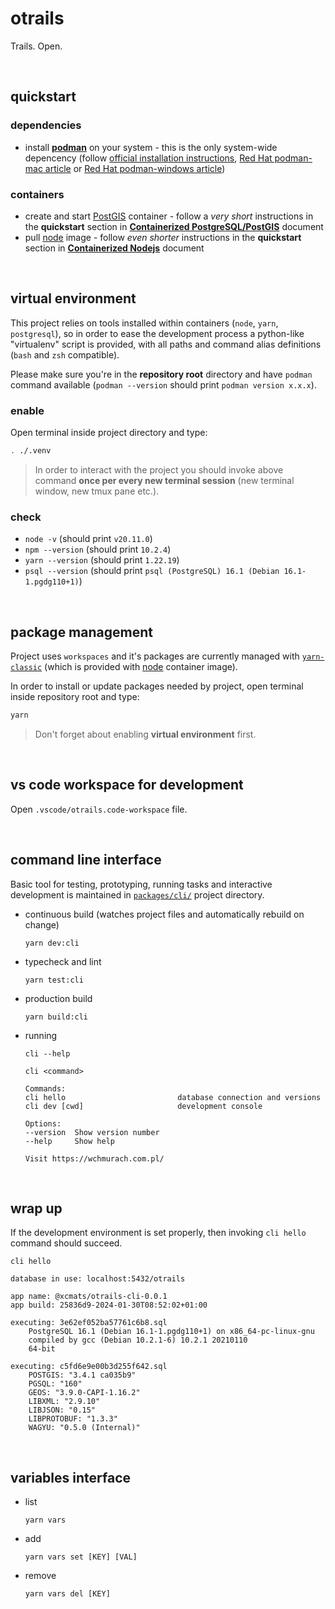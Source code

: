 # otrails

Trails. Open.

<br />




## quickstart

### dependencies

* install **[podman](https://podman.io/)** on your system - this is the only
    system-wide depencency (follow
    [official installation instructions](https://podman.io/docs/installation),
    [Red Hat podman-mac article](https://www.redhat.com/sysadmin/run-containers-mac-podman)
    or [Red Hat podman-windows article](https://www.redhat.com/sysadmin/run-podman-windows))

### containers

* create and start [PostGIS](https://hub.docker.com/r/postgis/postgis)
    container - follow a _very short_ instructions in the **quickstart** section in
    [**Containerized PostgreSQL/PostGIS**](./doc/postgres.md) document
* pull [node](https://hub.docker.com/_/node) image - follow
    _even shorter_ instructions in the **quickstart** section in
    [**Containerized Nodejs**](./doc/nodejs.md) document

<br />




## virtual environment

This project relies on tools installed within containers (`node`, `yarn`,
`postgresql`), so in order to ease the development process a python-like
"virtualenv" script is provided, with all paths and command alias definitions
(`bash` and `zsh` compatible).

Please make sure you're in the **repository root** directory and have `podman`
command available (`podman --version` should print `podman version x.x.x`).

### enable

Open terminal inside project directory and type:

```bash
. ./.venv
```

> In order to interact with the project you should invoke above command **once
> per every new terminal session** (new terminal window, new tmux pane etc.).

### check

* `node -v` (should print `v20.11.0`)
* `npm --version` (should print `10.2.4`)
* `yarn --version` (should print `1.22.19`)
* `psql --version` (should print
    `psql (PostgreSQL) 16.1 (Debian 16.1-1.pgdg110+1)`)

<br />




## package management

Project uses `workspaces` and it's packages are currently managed with
[`yarn-classic`](https://classic.yarnpkg.com/en/docs) (which is provided
with [node](https://hub.docker.com/_/node) container image).

In order to install or update packages needed by project, open terminal
inside repository root and type:

```bash
yarn
```

> Don't forget about enabling **virtual environment** first.

<br />




## vs code workspace for development

Open `.vscode/otrails.code-workspace` file.

<br />




## command line interface

Basic tool for testing, prototyping, running tasks and interactive development
is maintained in [`packages/cli/`](./packages/cli/) project directory.

* continuous build (watches project files and automatically rebuild on change)
    ```
    yarn dev:cli
    ```
* typecheck and lint
    ```
    yarn test:cli
    ```
* production build
    ```
    yarn build:cli
    ```
* running
    ```
    cli --help
    ```
    ```
    cli <command>

    Commands:
    cli hello                         database connection and versions
    cli dev [cwd]                     development console

    Options:
    --version  Show version number
    --help     Show help

    Visit https://wchmurach.com.pl/
    ```

<br />




## wrap up

If the development environment is set properly, then invoking `cli hello`
command should succeed.

```
cli hello
```
```
database in use: localhost:5432/otrails

app name: @xcmats/otrails-cli-0.0.1
app build: 25836d9-2024-01-30T08:52:02+01:00

executing: 3e62ef052ba57761c6b8.sql
    PostgreSQL 16.1 (Debian 16.1-1.pgdg110+1) on x86_64-pc-linux-gnu
    compiled by gcc (Debian 10.2.1-6) 10.2.1 20210110
    64-bit

executing: c5fd6e9e00b3d255f642.sql
    POSTGIS: "3.4.1 ca035b9"
    PGSQL: "160"
    GEOS: "3.9.0-CAPI-1.16.2"
    LIBXML: "2.9.10"
    LIBJSON: "0.15"
    LIBPROTOBUF: "1.3.3"
    WAGYU: "0.5.0 (Internal)"
```

<br />




## variables interface

* list
    ```
    yarn vars
    ```
* add
    ```
    yarn vars set [KEY] [VAL]
    ```
* remove
    ```
    yarn vars del [KEY]
    ```
